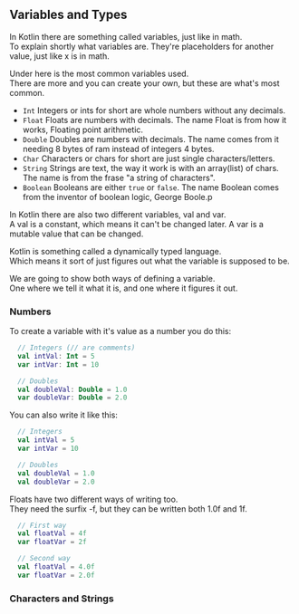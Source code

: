 Variables and Types
-------
In Kotlin there are something called variables, just like in math. <br>
To explain shortly what variables are. They're placeholders for another value, just like x is in math.  

Under here is the most common variables used. <br>
There are more and you can create your own, but these are what's most common.

- `Int` Integers or ints for short are whole numbers without any decimals.
- `Float` Floats are numbers with decimals. The name Float is from how it works, Floating point arithmetic.
- `Double` Doubles are numbers with decimals. The name comes from it needing 8 bytes of ram instead of integers 4 bytes.
- `Char` Characters or chars for short are just single characters/letters.
- `String` Strings are text, the way it work is with an array(list) of chars. The name is from the frase "a string of characters".
- `Boolean` Booleans are either `true` or `false`. The name Boolean comes from the inventor of boolean logic, George Boole.p

In Kotlin there are also two different variables, val and var. <br>
A val is a constant, which means it can't be changed later. A var is a mutable value that can be changed.

Kotlin is something called a dynamically typed language. <br>
Which means it sort of just figures out what the variable is supposed to be.

We are going to show both ways of defining a variable. <br> 
One where we tell it what it is, and one where it figures it out.


### Numbers
To create a variable with it's value as a number you do this:
```kt
  // Integers (// are comments)
  val intVal: Int = 5
  var intVar: Int = 10

  // Doubles
  val doubleVal: Double = 1.0
  var doubleVar: Double = 2.0
```
You can also write it like this:
```kt
  // Integers
  val intVal = 5
  var intVar = 10

  // Doubles
  val doubleVal = 1.0
  val doubleVar = 2.0
```
Floats have two different ways of writing too. <br>
They need the surfix -f, but they can be written both 1.0f and 1f.
```kt
  // First way
  val floatVal = 4f
  var floatVar = 2f

  // Second way
  val floatVal = 4.0f
  var floatVar = 2.0f
```

### Characters and Strings




